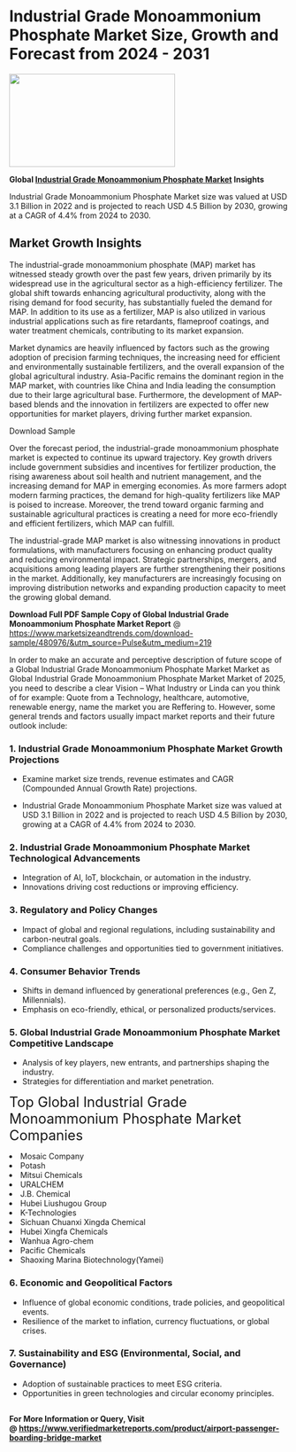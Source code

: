 <H1>Industrial Grade Monoammonium Phosphate Market Size, Growth and Forecast from 2024 - 2031</H1><img class="aligncenter size-medium wp-image-584254" src="https://thirdeyenews.in/wp-content/uploads/2024/09/Global-Market-Research-300x168.jpeg" alt="" width="300" height="168" /><p><strong>Global&nbsp;<a href="https://www.marketsizeandtrends.com/download-sample/480976/&amp;utm_source=Pulse&amp;utm_medium=219">Industrial Grade Monoammonium Phosphate Market</a> Insights</strong></p><p>Industrial Grade Monoammonium Phosphate Market size was valued at USD 3.1 Billion in 2022 and is projected to reach USD 4.5 Billion by 2030, growing at a CAGR of 4.4% from 2024 to 2030.</p><p><h2>Market Growth Insights</h2> <p>The industrial-grade monoammonium phosphate (MAP) market has witnessed steady growth over the past few years, driven primarily by its widespread use in the agricultural sector as a high-efficiency fertilizer. The global shift towards enhancing agricultural productivity, along with the rising demand for food security, has substantially fueled the demand for MAP. In addition to its use as a fertilizer, MAP is also utilized in various industrial applications such as fire retardants, flameproof coatings, and water treatment chemicals, contributing to its market expansion.</p> <p>Market dynamics are heavily influenced by factors such as the growing adoption of precision farming techniques, the increasing need for efficient and environmentally sustainable fertilizers, and the overall expansion of the global agricultural industry. Asia-Pacific remains the dominant region in the MAP market, with countries like China and India leading the consumption due to their large agricultural base. Furthermore, the development of MAP-based blends and the innovation in fertilizers are expected to offer new opportunities for market players, driving further market expansion.</p> <p>Download Sample</p> <p>Over the forecast period, the industrial-grade monoammonium phosphate market is expected to continue its upward trajectory. Key growth drivers include government subsidies and incentives for fertilizer production, the rising awareness about soil health and nutrient management, and the increasing demand for MAP in emerging economies. As more farmers adopt modern farming practices, the demand for high-quality fertilizers like MAP is poised to increase. Moreover, the trend toward organic farming and sustainable agricultural practices is creating a need for more eco-friendly and efficient fertilizers, which MAP can fulfill.</p> <p>The industrial-grade MAP market is also witnessing innovations in product formulations, with manufacturers focusing on enhancing product quality and reducing environmental impact. Strategic partnerships, mergers, and acquisitions among leading players are further strengthening their positions in the market. Additionally, key manufacturers are increasingly focusing on improving distribution networks and expanding production capacity to meet the growing global demand.</p> <p></p><p><span class=""><strong>Download Full PDF Sample Copy of Global Industrial Grade Monoammonium Phosphate Market Report</strong> @ <a href="https://www.marketsizeandtrends.com/download-sample/480976/&amp;utm_source=Pulse&amp;utm_medium=219" target="_blank">https://www.marketsizeandtrends.com/download-sample/480976/&amp;utm_source=Pulse&amp;utm_medium=219</a></span></p><p>In order to make an accurate and perceptive description of future scope of a Global&nbsp;Industrial Grade Monoammonium Phosphate Market Market as Global&nbsp;Industrial Grade Monoammonium Phosphate Market Market of 2025, you need to describe a clear Vision &ndash; What Industry or Linda can you think of for example: Quote from a Technology, healthcare, automotive, renewable energy, name the market you are Reffering to. However, some general trends and factors usually impact market reports and their future outlook include:</p><h3>1.&nbsp;<strong>Industrial Grade Monoammonium Phosphate Market Growth Projections</strong></h3><ul><li>Examine market size trends, revenue estimates and CAGR (Compounded Annual Growth Rate) projections.</li><li><p>Industrial Grade Monoammonium Phosphate Market size was valued at USD 3.1 Billion in 2022 and is projected to reach USD 4.5 Billion by 2030, growing at a CAGR of 4.4% from 2024 to 2030.</p></li></ul><h3>2.&nbsp;<strong>Industrial Grade Monoammonium Phosphate Market Technological Advancements</strong></h3><ul><li>Integration of AI, IoT, blockchain, or automation in the industry.</li><li>Innovations driving cost reductions or improving efficiency.</li></ul><h3>3.&nbsp;<strong>Regulatory and Policy Changes</strong></h3><ul><li>Impact of global and regional regulations, including sustainability and carbon-neutral goals.</li><li>Compliance challenges and opportunities tied to government initiatives.</li></ul><h3>4.&nbsp;<strong>Consumer Behavior Trends</strong></h3><ul><li>Shifts in demand influenced by generational preferences (e.g., Gen Z, Millennials).</li><li>Emphasis on eco-friendly, ethical, or personalized products/services.</li></ul><h3>5.&nbsp;<strong>Global Industrial Grade Monoammonium Phosphate Market Competitive Landscape</strong></h3><ul><li>Analysis of key players, new entrants, and partnerships shaping the industry.</li><li>Strategies for differentiation and market penetration.</li></ul><p data-pm-slice="1 1 []"><span style="color: inherit; font-family: inherit; font-size: 25px;">Top Global Industrial Grade Monoammonium Phosphate Market Companies</span></p><div class="" data-test-id=""><p><li>Mosaic Company</li><li> Potash</li><li> Mitsui Chemicals</li><li> URALCHEM</li><li> J.B. Chemical</li><li> Hubei Liushugou Group</li><li> K-Technologies</li><li> Sichuan Chuanxi Xingda Chemical</li><li> Hubei Xingfa Chemicals</li><li> Wanhua Agro-chem</li><li> Pacific Chemicals</li><li> Shaoxing Marina Biotechnology(Yamei)</li></p></div><h3>6.&nbsp;<strong>Economic and Geopolitical Factors</strong></h3><ul><li>Influence of global economic conditions, trade policies, and geopolitical events.</li><li>Resilience of the market to inflation, currency fluctuations, or global crises.</li></ul><h3>7.&nbsp;<strong>Sustainability and ESG (Environmental, Social, and Governance)</strong></h3><ul><li>Adoption of sustainable practices to meet ESG criteria.</li><li>Opportunities in green technologies and circular economy principles.</li></ul><h2><strong style="font-size: 14px;">For More Information or Query, Visit @&nbsp;</strong><a style="background-color: #ffffff; font-size: 14px;" href="https://www.marketsizeandtrends.com/report/industrial-grade-monoammonium-phosphate-market/" target="_blank">https://www.verifiedmarketreports.com/product/airport-passenger-boarding-bridge-market</a></h2>
